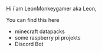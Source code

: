 Hi i´am LeonMonkeygamer aka Leon,

You can find this here

- minecraft datapacks
- some raspberry pi projekts
- Discord Bot
